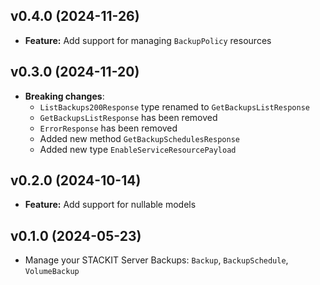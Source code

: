 ## v0.4.0 (2024-11-26)

- **Feature:** Add support for managing `BackupPolicy` resources

## v0.3.0 (2024-11-20)

- **Breaking changes**: 
  - `ListBackups200Response` type renamed to `GetBackupsListResponse`
  - `GetBackupsListResponse` has been removed
  - `ErrorResponse` has been removed
  - Added new method `GetBackupSchedulesResponse`
  - Added new type `EnableServiceResourcePayload`

## v0.2.0 (2024-10-14)

- **Feature:** Add support for nullable models

## v0.1.0 (2024-05-23)

- Manage your STACKIT Server Backups: `Backup`, `BackupSchedule`, `VolumeBackup`
